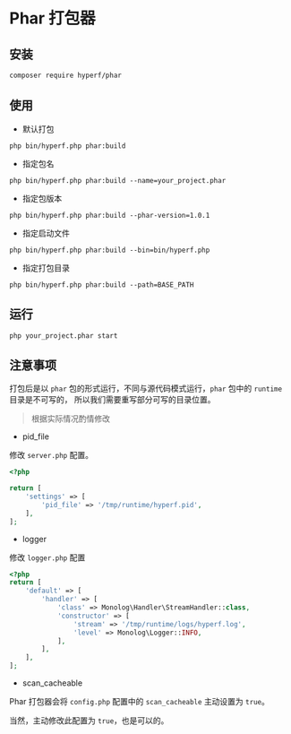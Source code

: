 # Phar 打包器

## 安装

```bash
composer require hyperf/phar
```

## 使用

- 默认打包

```shell
php bin/hyperf.php phar:build
```

- 指定包名

```shell
php bin/hyperf.php phar:build --name=your_project.phar
```

- 指定包版本

```shell
php bin/hyperf.php phar:build --phar-version=1.0.1
```

- 指定启动文件

```shell
php bin/hyperf.php phar:build --bin=bin/hyperf.php
```

- 指定打包目录

```shell
php bin/hyperf.php phar:build --path=BASE_PATH
```

## 运行

```shell
php your_project.phar start
```

## 注意事项

打包后是以 `phar` 包的形式运行，不同与源代码模式运行，`phar` 包中的 `runtime` 目录是不可写的，
所以我们需要重写部分可写的目录位置。

> 根据实际情况酌情修改

- pid_file

修改 `server.php` 配置。

```php
<?php

return [
    'settings' => [
        'pid_file' => '/tmp/runtime/hyperf.pid',
    ],
];
```

- logger

修改 `logger.php` 配置

```php
<?php
return [
    'default' => [
        'handler' => [
            'class' => Monolog\Handler\StreamHandler::class,
            'constructor' => [
                'stream' => '/tmp/runtime/logs/hyperf.log',
                'level' => Monolog\Logger::INFO,
            ],
        ],
    ],
];
```

- scan_cacheable

Phar 打包器会将 `config.php` 配置中的 `scan_cacheable` 主动设置为 `true`。

当然，主动修改此配置为 `true`，也是可以的。

